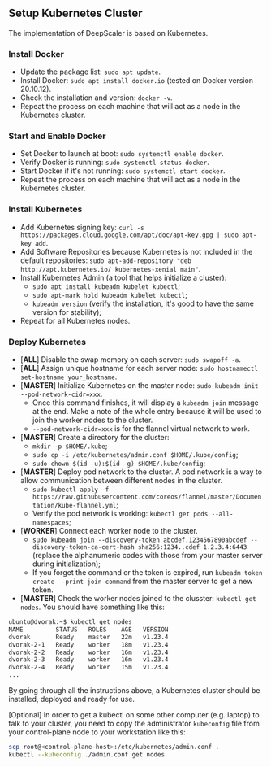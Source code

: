 ## Setup Kubernetes Cluster

The implementation of DeepScaler is based on Kubernetes.

### Install Docker

- Update the package list: `sudo apt update`.
- Install Docker: `sudo apt install docker.io` (tested on Docker version 20.10.12).
- Check the installation and version: `docker -v`.
- Repeat the process on each machine that will act as a node in the Kubernetes cluster.

### Start and Enable Docker

- Set Docker to launch at boot: `sudo systemctl enable docker`.
- Verify Docker is running: `sudo systemctl status docker`.
- Start Docker if it's not running: `sudo systemctl start docker`.
- Repeat the process on each machine that will act as a node in the Kubernetes cluster.

### Install Kubernetes

- Add Kubernetes signing key: `curl -s https://packages.cloud.google.com/apt/doc/apt-key.gpg | sudo apt-key add`.
- Add Software Repositories because Kubernetes is not included in the default repositories: `sudo apt-add-repository "deb http://apt.kubernetes.io/ kubernetes-xenial main"`.
- Install Kubernetes Admin (a tool that helps initialize a cluster):
  - `sudo apt install kubeadm kubelet kubectl`;
  - `sudo apt-mark hold kubeadm kubelet kubectl`;
  - `kubeadm version` (verify the installation, it's good to have the same version for stability);
- Repeat for all Kubernetes nodes.

### Deploy Kubernetes

- [**ALL**] Disable the swap memory on each server: `sudo swapoff -a`.
- [**ALL**] Assign unique hostname for each server node: `sudo hostnamectl set-hostname your_hostname`.
- [**MASTER**] Initialize Kubernetes on the master node: `sudo kubeadm init --pod-network-cidr=xxx`.
  - Once this command finishes, it will display a `kubeadm join` message at the end. Make a note of the whole entry because it will be used to join the worker nodes to the cluster.
  - `--pod-network-cidr=xxx` is for the flannel virtual network to work.
- [**MASTER**] Create a directory for the cluster:
  - `mkdir -p $HOME/.kube`;
  - `sudo cp -i /etc/kubernetes/admin.conf $HOME/.kube/config`;
  - `sudo chown $(id -u):$(id -g) $HOME/.kube/config`;
- [**MASTER**] Deploy pod network to the cluster. A pod network is a way to allow communication between different nodes in the cluster.
  - `sudo kubectl apply -f https://raw.githubusercontent.com/coreos/flannel/master/Documentation/kube-flannel.yml`;
  - Verify the pod network is working: `kubectl get pods --all-namespaces`;
- [**WORKER**] Connect each worker node to the cluster.
  - `sudo kubeadm join --discovery-token abcdef.1234567890abcdef --discovery-token-ca-cert-hash sha256:1234..cdef 1.2.3.4:6443` (replace the alphanumeric codes with those from your master server during initialization);
  - If you forget the command or the token is expired, run `kubeadm token create --print-join-command` from the master server to get a new token.
- [**MASTER**] Check the worker nodes joined to the clusster: `kubectl get nodes`. You should have something like this:

```bash
ubuntu@dvorak:~$ kubectl get nodes
NAME         STATUS   ROLES    AGE   VERSION
dvorak       Ready    master   22m   v1.23.4
dvorak-2-1   Ready    worker   18m   v1.23.4
dvorak-2-2   Ready    worker   16m   v1.23.4
dvorak-2-3   Ready    worker   16m   v1.23.4
dvorak-2-4   Ready    worker   15m   v1.23.4
...
```

By going through all the instructions above, a Kubernetes cluster should be installed, deployed and ready for use.

[Optional] In order to get a kubectl on some other computer (e.g. laptop) to talk to your cluster, you need to copy the administrator `kubeconfig` file from your control-plane node to your workstation like this:

```bash
scp root@<control-plane-host>:/etc/kubernetes/admin.conf .
kubectl --kubeconfig ./admin.conf get nodes
```
